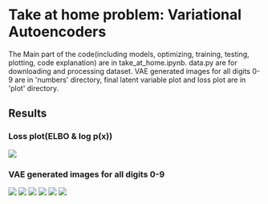 # Take at home problem: Variational Autoencoders 
The Main part of the code(including models, optimizing, training, testing, plotting, code explanation) are in take_at_home.ipynb. data.py are for downloading and processing dataset. VAE generated images for all digits 0-9 are in 'numbers' directory, final latent variable plot and loss plot are in 'plot' directory.

## Results

### Loss plot(ELBO & log p(x))
![](https://github.com/Jasonchen0317/CSGY-6613-Assignment/blob/main/TakeAtHome_Final/plot/Loss_plot.png)

### VAE generated images for all digits 0-9
![](https://github.com/Jasonchen0317/CSGY-6613-Assignment/blob/main/TakeAtHome_Final/numbers/0.gif)
![](https://github.com/Jasonchen0317/CSGY-6613-Assignment/blob/main/TakeAtHome_Final/numbers/1.gif)
![](https://github.com/Jasonchen0317/CSGY-6613-Assignment/blob/main/TakeAtHome_Final/numbers/2.gif)
![](https://github.com/Jasonchen0317/CSGY-6613-Assignment/blob/main/TakeAtHome_Final/numbers/3.gif)
![](https://github.com/Jasonchen0317/CSGY-6613-Assignment/blob/main/TakeAtHome_Final/numbers/4.gif)
![](https://github.com/Jasonchen0317/CSGY-6613-Assignment/blob/main/TakeAtHome_Final/numbers/5.gif)


